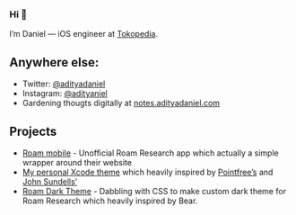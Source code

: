 ### Hi 👋

I’m Daniel — iOS engineer at [Tokopedia](https://github.com/tokopedia). 

## Anywhere else:
- Twitter: [@adityadaniel](https://twitter.com/adityadaniel)
- Instagram: [@adityaniel](htttps://instagram.com/@adityaniel)
- Gardening thougts digitally at [notes.adityadaniel.com](https://notes.adityadaniel.com) 

## Projects 
* [Roam mobile](https://github.com/adityadaniel/RoamMobile) - Unofficial Roam Research app which actually a simple wrapper around their website
* [My personal Xcode theme](https://github.com/adityadaniel/Xcode-Theme) which heavily inspired by [Pointfree’s](https://github.com/pointfreeco/pointfreeco) and [John Sundells’](https://github.com/JohnSundell/XcodeTheme)
* [Roam Dark Theme](https://github.com/adityadaniel/roam-dark-theme) - Dabbling with CSS to make custom dark theme for Roam Research which heavily inspired by Bear.

<!--
**adityadaniel/adityadaniel** is a ✨ _special_ ✨ repository because its `README.md` (this file) appears on your GitHub profile.

Here are some ideas to get you started:

- 🔭 I’m currently working on ...
- 🌱 I’m currently learning ...
- 👯 I’m looking to collaborate on ...
- 🤔 I’m looking for help with ...
- 💬 Ask me about ...
- 📫 How to reach me: ...
- 😄 Pronouns: ...
- ⚡ Fun fact: ...
-->
